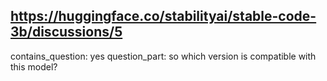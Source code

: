 ## https://huggingface.co/stabilityai/stable-code-3b/discussions/5

contains_question: yes
question_part: so which version is compatible with this model?